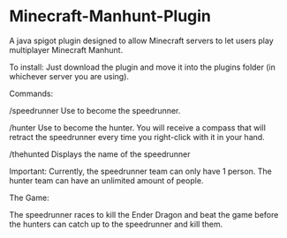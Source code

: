 # Minecraft-Manhunt-Plugin
A java spigot plugin designed to allow Minecraft servers to let users play multiplayer Minecraft Manhunt.

To install: Just download the plugin and move it into the plugins folder (in whichever server you are using).

Commands:

/speedrunner
Use to become the speedrunner.

/hunter
Use to become the hunter. You will receive a compass that will retract the speedrunner every time you right-click with it in your hand.

/thehunted
Displays the name of the speedrunner

Important:
Currently, the speedrunner team can only have 1 person. The hunter team can have an unlimited amount of people.

The Game:

The speedrunner races to kill the Ender Dragon and beat the game before the hunters can catch up to the speedrunner and kill them.
